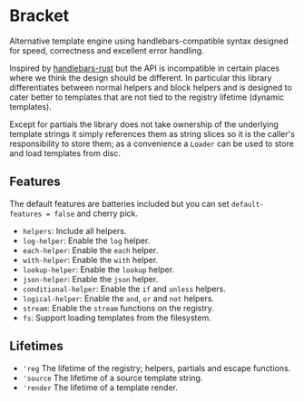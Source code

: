 # Bracket

Alternative template engine using handlebars-compatible syntax designed for speed, correctness and excellent error handling.

Inspired by [handlebars-rust][] but the API is incompatible in certain places where we think the design should be different. In particular this library differentiates between normal helpers and block helpers and is designed to cater better to templates that are not tied to the registry lifetime (dynamic templates).

Except for partials the library does not take ownership of the underlying template strings it simply references them as string slices so it is the caller's responsibility to store them; as a convenience a `Loader` can be used to store and load templates from disc.

## Features

The default features are batteries included but you can set `default-features = false` and cherry pick.

* `helpers`: Include all helpers.
* `log-helper`: Enable the `log` helper.
* `each-helper`: Enable the `each` helper.
* `with-helper`: Enable the `with` helper.
* `lookup-helper`: Enable the `lookup` helper.
* `json-helper`: Enable the `json` helper.
* `conditional-helper`: Enable the `if` and `unless` helpers.
* `logical-helper`: Enable the `and`, `or` and `not` helpers.
* `stream`: Enable the `stream` functions on the registry.
* `fs`: Support loading templates from the filesystem.

## Lifetimes

* `'reg` The lifetime of the registry; helpers, partials and escape functions.
* `'source` The lifetime of a source template string.
* `'render` The lifetime of a template render.

[handlebars-rust]: https://github.com/sunng87/handlebars-rust/

